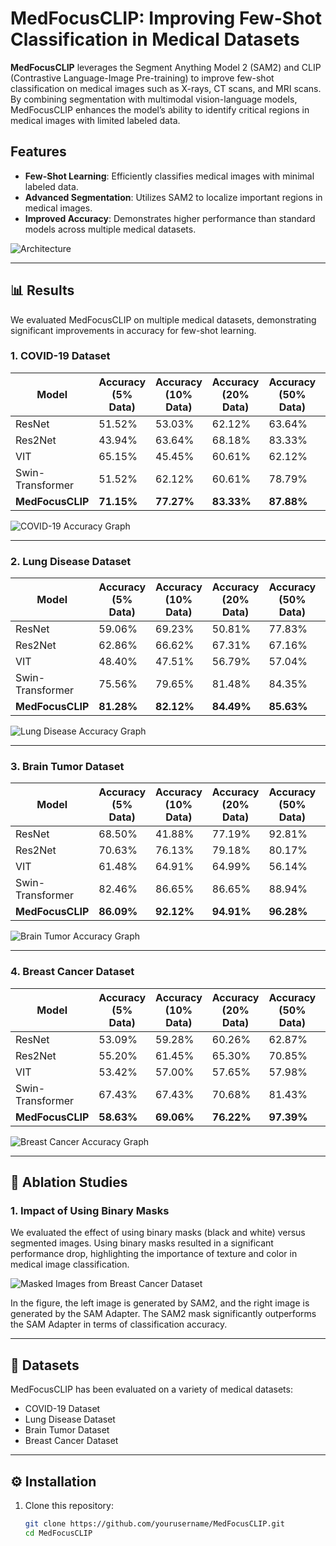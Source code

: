# MedFocusCLIP: Improving Few-Shot Classification in Medical Datasets

**MedFocusCLIP** leverages the Segment Anything Model 2 (SAM2) and CLIP (Contrastive Language-Image Pre-training) to improve few-shot classification on medical images such as X-rays, CT scans, and MRI scans. By combining segmentation with multimodal vision-language models, MedFocusCLIP enhances the model’s ability to identify critical regions in medical images with limited labeled data.

## Features
- **Few-Shot Learning**: Efficiently classifies medical images with minimal labeled data.
- **Advanced Segmentation**: Utilizes SAM2 to localize important regions in medical images.
- **Improved Accuracy**: Demonstrates higher performance than standard models across multiple medical datasets.

![Architecture](https://github.com/AADYA-ARORA/MedFocusClip/blob/main/image.png)

---

## 📊 Results

We evaluated MedFocusCLIP on multiple medical datasets, demonstrating significant improvements in accuracy for few-shot learning.

### 1. COVID-19 Dataset

| Model             | Accuracy (5% Data) | Accuracy (10% Data) | Accuracy (20% Data) | Accuracy (50% Data) | Accuracy (100% Data) |
|-------------------|--------------------|---------------------|---------------------|---------------------|----------------------|
| ResNet            | 51.52%             | 53.03%              | 62.12%              | 63.64%              | 80.30%               |
| Res2Net           | 43.94%             | 63.64%              | 68.18%              | 83.33%              | 83.33%               |
| VIT               | 65.15%             | 45.45%              | 60.61%              | 62.12%              | 65.15%               |
| Swin-Transformer  | 51.52%             | 62.12%              | 60.61%              | 78.79%              | 86.36%               |
| **MedFocusCLIP**  | **71.15%**         | **77.27%**          | **83.33%**          | **87.88%**          | **93.94%**           |

![COVID-19 Accuracy Graph](https://github.com/AADYA-ARORA/MedFocusClip/blob/main/covid.png)

---

### 2. Lung Disease Dataset

| Model             | Accuracy (5% Data) | Accuracy (10% Data) | Accuracy (20% Data) | Accuracy (50% Data) | Accuracy (100% Data) |
|-------------------|--------------------|---------------------|---------------------|---------------------|----------------------|
| ResNet            | 59.06%             | 69.23%              | 50.81%              | 77.83%              | 83.21%               |
| Res2Net           | 62.86%             | 66.62%              | 67.31%              | 67.16%              | 68.74%               |
| VIT               | 48.40%             | 47.51%              | 56.79%              | 57.04%              | 61.28%               |
| Swin-Transformer  | 75.56%             | 79.65%              | 81.48%              | 84.35%              | 85.68%               |
| **MedFocusCLIP**  | **81.28%**         | **82.12%**          | **84.49%**          | **85.63%**          | **91.52%**           |

![Lung Disease Accuracy Graph](https://github.com/AADYA-ARORA/MedFocusClip/blob/main/lungs.png)

---

### 3. Brain Tumor Dataset

| Model             | Accuracy (5% Data) | Accuracy (10% Data) | Accuracy (20% Data) | Accuracy (50% Data) | Accuracy (100% Data) |
|-------------------|--------------------|---------------------|---------------------|---------------------|----------------------|
| ResNet            | 68.50%             | 41.88%              | 77.19%              | 92.81%              | 93.75%               |
| Res2Net           | 70.63%             | 76.13%              | 79.18%              | 80.17%              | 81.31%               |
| VIT               | 61.48%             | 64.91%              | 64.99%              | 56.14%              | 66.59%               |
| Swin-Transformer  | 82.46%             | 86.65%              | 86.65%              | 88.94%              | 89.32%               |
| **MedFocusCLIP**  | **86.09%**         | **92.12%**          | **94.91%**          | **96.28%**          | **97.57%**           |

![Brain Tumor Accuracy Graph](https://github.com/AADYA-ARORA/MedFocusClip/blob/main/brain.png)

---

### 4. Breast Cancer Dataset

| Model             | Accuracy (5% Data) | Accuracy (10% Data) | Accuracy (20% Data) | Accuracy (50% Data) | Accuracy (100% Data) |
|-------------------|--------------------|---------------------|---------------------|---------------------|----------------------|
| ResNet            | 53.09%             | 59.28%              | 60.26%              | 62.87%              | 85.02%               |
| Res2Net           | 55.20%             | 61.45%              | 65.30%              | 70.85%              | 89.50%               |
| VIT               | 53.42%             | 57.00%              | 57.65%              | 57.98%              | 55.70%               |
| Swin-Transformer  | 67.43%             | 67.43%              | 70.68%              | 81.43%              | 78.50%               |
| **MedFocusCLIP**  | **58.63%**         | **69.06%**          | **76.22%**          | **97.39%**          | **96.09%**           |

![Breast Cancer Accuracy Graph](https://github.com/AADYA-ARORA/MedFocusClip/blob/main/breast.png)

---

## 🔬 Ablation Studies

### 1. Impact of Using Binary Masks
We evaluated the effect of using binary masks (black and white) versus segmented images. Using binary masks resulted in a significant performance drop, highlighting the importance of texture and color in medical image classification.

![Masked Images from Breast Cancer Dataset](https://github.com/AADYA-ARORA/MedFocusClip/blob/main/ABLATION_1%20(1).jpg)

In the figure, the left image is generated by SAM2, and the right image is generated by the SAM Adapter. The SAM2 mask significantly outperforms the SAM Adapter in terms of classification accuracy.

---

## 📁 Datasets
MedFocusCLIP has been evaluated on a variety of medical datasets:
- COVID-19 Dataset
- Lung Disease Dataset
- Brain Tumor Dataset
- Breast Cancer Dataset

---

## ⚙️ Installation

1. Clone this repository:

   ```bash
   git clone https://github.com/yourusername/MedFocusCLIP.git
   cd MedFocusCLIP
